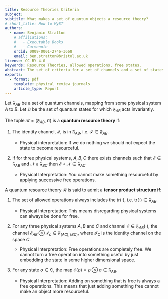 ```yaml
---
title: Resource Theories Criteria
subject: 
subtitle: What makes a set of quantum objects a resource theory?
# short_title: How to MyST
authors:
  - name: Benjamin Stratton
    # affiliations:
    #   - Executable Books
    #   - Curvenote
    orcid: 0009-0001-2746-3668
    email: ben.stratton@bristol.ac.uk
license: CC-BY-4.0
keywords: Resource Theories, allowed operations, free states.
abstract: The set of criteria for a set of channels and a set of states to define a static resource theory. The physical interpretations of each criteria is given. 
exports:
  - format: pdf
    template: physical_review_journals
    article_type: Report
--- 
```


Let $\mathfrak{F}_{AB}$ be a set of quantum channels, mapping from some physical system $A$ to $B$. Let $\mathfrak{O}$ be the set of quantum states for which $\mathfrak{F}_{AB}$ acts invariantly.  

The tuple $\mathcal{R} = (\mathfrak{F}_{AB}, \mathfrak{O})$ is a **quantum resource theory** if:

1. The identity channel, $\mathcal{I}$, is in $\mathfrak{F}_{AB}$, i.e. $\mathcal{I} \in \mathfrak{F}_{AB}$.
    - Physical interpretation: If we do nothing we should not expect the state to become resourceful. 

2. If for three physical systems, $A, B, C$ there exists channels such that $\mathcal{E} \in \mathfrak{F}_{AB}$ and $\mathcal{N} \in \mathfrak{F}_{BC}$ then $\mathcal{E} \circ \mathcal{N} \in \mathfrak{F}_{AC}$
    - Physical Interpretation: You cannot make something resourceful by applying successive free operations. 

A quantum resource theory $\mathcal{R}$ is said to admit a **tensor product structure if**:

1. The set of allowed operations always includes the $\textrm{tr}(\cdot)$, i.e. $\textrm{tr}(\cdot) \in \mathfrak{F}_{AB}$. 
    - Physical Interpretation: This means disregarding physical systems can always be done for free. 

2. For any three physical systems $A,B$ and $C$ and channel $\mathcal{E} \in \mathfrak{F}_{AB}(\cdot)$, the channel $\mathcal{E}_{AB} \otimes \mathcal{I}_{c} \in \mathfrak{F}_{(AC),(BC)}$, where $\mathcal{I}_{C}$ is the identity channel on the space $C$. 
    - Physical Interpretation: Free operations are completely free. We cannot turn a free operation into something useful by just embedding the state in some higher dimensional space. 

3. For any state $\sigma \in \mathfrak{O}$, the map $\mathcal{E}(\rho) = \rho \otimes \sigma \in \mathfrak{F}_{AB}$.
    - Physical Interpretation: Adding on something that is free is always a free operations. This means that just adding something free cannot make an object more resourceful.  

